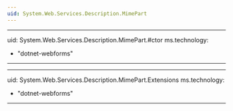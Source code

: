 ```yaml
---
uid: System.Web.Services.Description.MimePart
---
```


---
uid: System.Web.Services.Description.MimePart.#ctor
ms.technology: 
  - "dotnet-webforms"
---

---
uid: System.Web.Services.Description.MimePart.Extensions
ms.technology: 
  - "dotnet-webforms"
---
